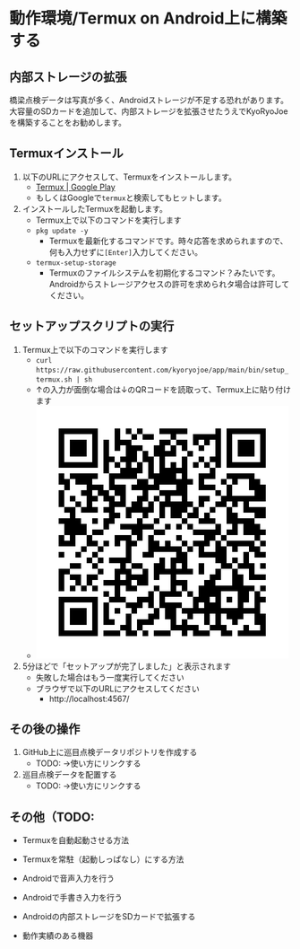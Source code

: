 動作環境/Termux on Android上に構築する
========================================

内部ストレージの拡張
-------------------

橋梁点検データは写真が多く、Androidストレージが不足する恐れがあります。
大容量のSDカードを追加して、内部ストレージを拡張させたうえでKyoRyoJoeを構築することをお勧めします。


Termuxインストール
-------------

1. 以下のURLにアクセスして、Termuxをインストールします。
   * [Termux | Google Play](https://play.google.com/store/apps/details?id=com.termux)
   * もしくはGoogleで`termux`と検索してもヒットします。
1. インストールしたTermuxを起動します。
   * Termux上で以下のコマンドを実行します
   * `pkg update -y`
     * Termuxを最新化するコマンドです。時々応答を求められますので、何も入力せずに`[Enter]`入力してください。
   * `termux-setup-storage`
     * Termuxのファイルシステムを初期化するコマンド？みたいです。Androidからストレージアクセスの許可を求められタ場合は許可してください。


セットアップスクリプトの実行
-----------------

1. Termux上で以下のコマンドを実行します
   * `curl https://raw.githubusercontent.com/kyoryojoe/app/main/bin/setup_termux.sh | sh`
   * ↑の入力が面倒な場合は↓のQRコードを読取って、Termux上に貼り付けます
   * ![セットアップスクリプト](qrcode_setup_termux.png)
1. 5分ほどで「セットアップが完了しました」と表示されます
   * 失敗した場合はもう一度実行してください
   * ブラウザで以下のURLにアクセスしてください
     *  http://localhost:4567/


その後の操作
------------

1. GitHub上に巡目点検データリポジトリを作成する
   * TODO: →使い方にリンクする
1. 巡目点検データを配置する
   * TODO: →使い方にリンクする


その他（TODO: 
-----

* Termuxを自動起動させる方法
* Termuxを常駐（起動しっぱなし）にする方法
* Androidで音声入力を行う
* Androidで手書き入力を行う
* Androidの内部ストレージをSDカードで拡張する

* 動作実績のある機器